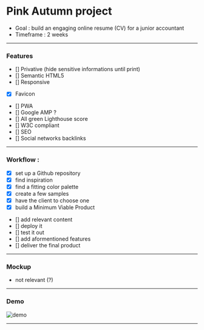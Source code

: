 # Pink Autumn project

- Goal : build an engaging online resume (CV) for a junior accountant
- Timeframe : 2 weeks

---

### Features

- [] Privative (hide sensitive informations until print)
- [] Semantic HTML5
- [] Responsive
- [x] Favicon
- [] PWA
- [] Google AMP ?
- [] All green Lighthouse score
- [] W3C compliant
- [] SEO
- [] Social networks backlinks

---

### Workflow :

- [x] set up a Github repository
- [x] find inspiration
- [x] find a fitting color palette
- [x] create a few samples
- [x] have the client to choose one
- [x] build a Minimum Viable Product
- [] add relevant content
- [] deploy it
- [] test it out
- [] add aformentioned features
- [] deliver the final product

---

### Mockup

- not relevant (?)

---

### Demo

![demo](https://github.com/ClaudeJanssenPro/PinkAutumn/tree/master/CV/docs/F8BBD0.png)
****